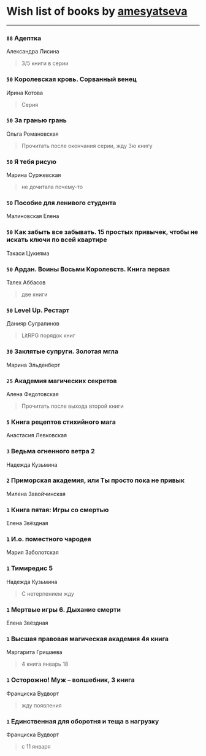 # Wish list of books by [amesyatseva](http://vk.com/id3358937)
---

### `88` Адептка
Александра Лисина
> 3/5 книги в серии

### `50` Королевская кровь. Сорванный венец
Ирина Котова
> Серия

### `50` За гранью грань
Ольга Романовская
> Прочитать после окончания серии, жду 3ю книгу

### `50` Я тебя рисую
Марина Суржевская
> не дочитала почему-то

### `50` Пособие для ленивого студента
Малиновская Елена

### `50` Как забыть все забывать. 15 простых привычек, чтобы не искать ключи по всей квартире
Такаси Цукияма

### `50` Ардан. Воины Восьми Королевств. Книга первая
Талех Аббасов
> две книги

### `50` Level Up. Рестарт
Данияр Сугралинов
> LitRPG порядок книг

### `30` Заклятые супруги. Золотая мгла
Марина Эльденберт

### `25` Академия магических секретов
Алена Федотовская
> Прочитать после выхода второй книги

### `5` Книга рецептов стихийного мага
Анастасия Левковская

### `3` Ведьма огненного ветра 2
Надежда Кузьмина

### `2` Приморская академия, или Ты просто пока не привык
Милена Завойчинская

### `1` Книга пятая: Игры со смертью
Елена Звёздная

### `1` И.о. поместного чародея
Мария Заболотская

### `1` Тимиредис 5
Надежда Кузьмина
> С нетерпением жду

### `1` Мертвые игры 6. Дыхание смерти
Елена Звёздная

### `1` Высшая правовая магическая академия 4я книга
Маргарита Гришаева
> 4 книга январь 18

### `1` Осторожно! Муж – волшебник, 3 книга
Франциска Вудворт
> жду появления

### `1` Единственная для оборотня и теща в нагрузку
Франциска Вудворт
> с 11 января

